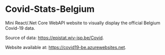 # Covid-Stats-Belgium
Mini React/.Net Core WebAPI website to visually display the official Belgium Covid-19 data.

Source of data: https://epistat.wiv-isp.be/Covid.

Website available at: https://covid19-be.azurewebsites.net.

